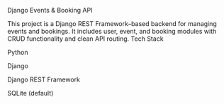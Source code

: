 Django Events & Booking API

This project is a Django REST Framework–based backend for managing events and bookings. 
It includes user, event, and booking modules with CRUD functionality and clean API routing.
Tech Stack

Python

Django

Django REST Framework

SQLite (default)
